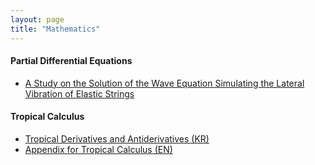 ```yaml
---
layout: page
title: "Mathematics"
---
```


#### Partial Differential Equations

* [A Study on the Solution of the Wave Equation Simulating the Lateral Vibration of Elastic Strings](/archive/mathematics/PDE-research-2023.pdf)

#### Tropical Calculus

* [Tropical Derivatives and Antiderivatives (KR)](/archive/mathematics/tropical-calculus-presentation.pdf)
* [Appendix for Tropical Calculus (EN)](/archive/mathematics/tropical-calculus-appendix.pdf)

